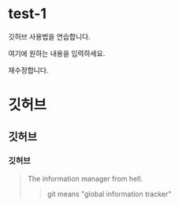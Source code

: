 # test-1
깃허브 사용법을 연습합니다.

여기에 원하는 내용을 입력하세요.

재수정합니다.

# 깃허브
## 깃허브
### 깃허브

> The information manager from hell.
>> git means "global information tracker"
